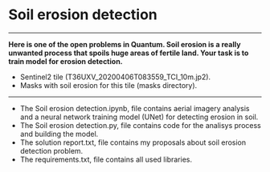 # Soil erosion detection

------------------------------------------------------------------------------------------------------------------------------------

**Here is one of the open problems in Quantum. Soil erosion is a really unwanted process that spoils huge areas of fertile land. Your task is to train model for erosion detection.**

 - Sentinel2 tile (T36UXV_20200406T083559_TCI_10m.jp2).
 - Masks with soil erosion for this tile (masks directory).

------------------------------------------------------------------------------------------------------------------------------------

- The Soil erosion detection.ipynb, file contains aerial imagery analysis and a neural network training model (UNet) for detecting erosion in soil.
- The Soil erosion detection.py, file contains code for the analisys process and building the model.
- The solution report.txt, file contains my proposals about soil erosion detection problem.
- The requirements.txt, file contains all used libraries.

